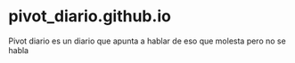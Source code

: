 # pivot_diario.github.io
Pivot diario es un diario que apunta a hablar de eso que molesta pero no se habla
